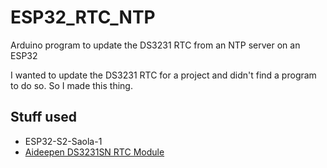 # ESP32_RTC_NTP
Arduino program to update the DS3231 RTC from an NTP server on an ESP32

I wanted to update the DS3231 RTC for a project and didn't find a program to do so. So I made this thing.

## Stuff used
* ESP32-S2-Saola-1
* [Aideepen DS3231SN RTC Module](https://www.amazon.com/gp/product/B07WJZ7NKM/)
